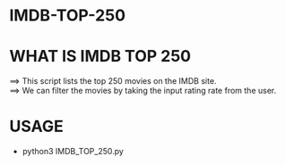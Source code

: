 # IMDB-TOP-250


# WHAT IS IMDB TOP 250


==> This script lists the top 250 movies on the IMDB site. <br>
==> We can filter the movies by taking the input rating rate from the user.



# USAGE


<ul>
  <li>
    python3 IMDB_TOP_250.py
  </li>
</ul>
